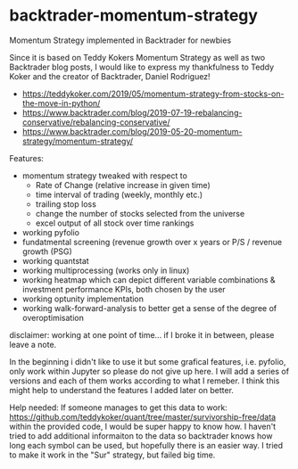 # backtrader-momentum-strategy
Momentum Strategy implemented in Backtrader for newbies

Since it is based on Teddy Kokers Momentum Strategy as well as two Backtrader blog posts, I would like to express my thankfulness to Teddy Koker and the creator of Backtrader, Daniel Rodriguez!

* https://teddykoker.com/2019/05/momentum-strategy-from-stocks-on-the-move-in-python/
* https://www.backtrader.com/blog/2019-07-19-rebalancing-conservative/rebalancing-conservative/
* https://www.backtrader.com/blog/2019-05-20-momentum-strategy/momentum-strategy/

Features:
- momentum strategy tweaked with respect to
  + Rate of Change (relative increase in given time)
  + time interval of trading (weekly, monthly etc.)
  + trailing stop loss
  + change the number of stocks selected from the universe
  + excel output of all stock over time rankings
- working pyfolio
- fundatmental screening (revenue growth over x years or P/S / revenue growth (PSG)
- working quantstat
- working multiprocessing (works only in linux)
- working heatmap which can depict different variable combinations & investment performance KPIs, both chosen by the user
- working optunity implementation
- working walk-forward-analysis to better get a sense of the degree of overoptimisation

disclaimer: working at one point of time... if I broke it in between, please leave a note.


In the beginning i didn't like to use it but some grafical features, i.e. pyfolio, only work within Jupyter so please do not give up here.
I will add a series of versions and each of them works according to what I remeber. I think this might help to understand the features I added later on better.

Help needed:
If someone manages to get this data to work: https://github.com/teddykoker/quant/tree/master/survivorship-free/data within the provided code, I would be super happy to know how. I haven't tried to add additional informaiton to the data so backtrader knows how long each symbol can be used, but hopefully there is an easier way. I tried to make it work in the "Sur" strategy, but failed big time.
